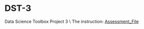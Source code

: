 # DST-3
Data Science Toolbox Project 3 \\
The instruction: [Assessment_File](https://github.com/Cauchy-1899c/DST-3/edit/master/Assessment_Due_Week12.pdf)
